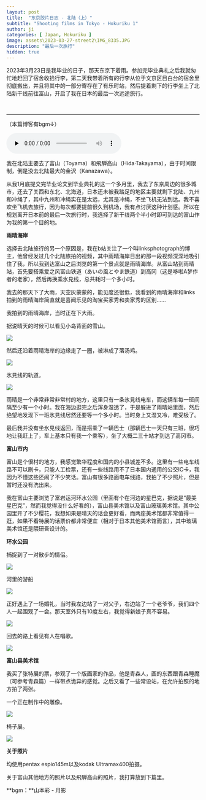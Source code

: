 ```yaml
---
layout: post
title:  "东京胶片日志 - 北陆（上）"
subtitle: "Shooting films in Tokyo - Hokuriku 1"
author: ji
categories: [ Japan, Hokuriku ]
image: assets\2023-03-27-street2\IMG_8335.JPG
description: "最后一次旅行"
hidden: true
---
```





2023年3月23日是我毕业的日子，那天东京下着雨。参加完毕业典礼之后我就匆忙地赶回了宿舍收拾行李，第二天我带着所有的行李从位于文京区目白台的宿舍里彻底搬出，并且将其中的一部分寄存在了有乐町站，然后提着剩下的行李坐上了北陆新干线前往富山，开启了我在日本的最后一次远途旅行。

<br>

----



（本篇博客有bgm↓）



<audio id="audio" controls="" preload="none">
<source id="mp3" src="..\assets\2023-03-29-toyama\山本彩 - 月影.mp3">
</audio>



我在北陆主要去了富山（Toyama）和飛騨高山（Hida·Takayama），由于时间限制，倒是没去北陆最大的金沢（Kanazawa）。



从我1月底提交完毕业论文到毕业典礼的这一个多月里，我去了东京周边的很多城市，还去了关西和东北、北海道，日本还未被我踏足的地区主要就剩下北陆、九州和冲绳了，其中九州和冲绳实在是太远，尤其是冲绳，不坐飞机无法到达。我不喜欢坐飞机去旅行，因为每次都要提前很久到机场，我有点讨厌这种计划感。所以在规划离开日本前的最后一次旅行时，我选择了新干线两个半小时即可到达的富山作为我的第一个目的地。



**雨晴海岸**

选择去北陆旅行的另一个原因是，我在b站关注了一个叫linksphotograph的博主，他曾经发过几个北陆旅拍的视频，其中雨晴海岸日出的那一段视频深深地吸引住了我，所以我到达富山之后浏览的第一个景点就是雨晴海岸。从富山站到雨晴站，首先要搭乘爱之风富山铁道（あいの風とやま鉄道）到高冈（这是哆啦A梦作者的老家），然后再换乘氷見线，总共耗时一个多小时。



我去的那天下了大雨，天空灰蒙蒙的，能见度还很低，我看到的雨晴海岸和links拍到的雨晴海岸简直就是喜闻乐见的淘宝买家秀和卖家秀的区别……



我拍到的雨晴海岸，当时正在下大雨。

据说晴天的时候可以看见小岛背面的雪山。

![](..\assets\2023-03-29-toyama\IMG_8424.JPG)



然后还沿着雨晴海岸的边缘走了一圈，被淋成了落汤鸡。



![](..\assets\2023-03-29-toyama\IMG_8398.JPG)



氷見线的轨道。

![](..\assets\2023-03-29-toyama\IMG_8396.JPG)



雨晴是一个非常非常非常村的地方，这里只有一条氷見线电车，而这辆车每一班间隔至少有一个小时。我在海边逛完之后浑身湿透了，于是躲进了雨晴站里面，然后绝望地发现下一班氷見线居然还要等一个多小时。当时身上又湿又冷，难受极了。



最后我并没有坐氷見线返回，而是搭乘了一辆巴士（那辆巴士一天只有三班，很巧地让我赶上了，车上基本只有我一个乘客），坐了大概二三十站才到达了高冈市。



**富山市内**

富山是个很村的地方，我感觉繁华程度和国内的小县城差不多。这里有一些电车线路不可以刷卡，只能人工检票，还有一些线路用不了日本国内通用的公交IC卡，我因为不懂这些还闹了不少笑话。富山有很多路面电车线路，我拍了不少照片，但是暂时还没有洗出来。



我在富山主要浏览了富岩运河环水公园（里面有个在河边的星巴克，据说是“最美星巴克”，然而我觉得没什么好看的），富山县美术馆以及富山玻璃美术馆。其中公园里开了不少樱花，我想如果是晴天的话会更好看，而两座美术馆都非常值得一逛，如果不看特展的话票价都非常便宜（相对于日本其他美术馆而言），其中玻璃美术馆还是隈研吾设计的。



**环水公园**



捕捉到了一对散步的情侣。



![](..\assets\2023-03-29-toyama\IMG_8394.JPG)



河里的游船



![](..\assets\2023-03-29-toyama\IMG_8418.JPG)



正好遇上了一场婚礼，当时我左边站了一对父子，右边站了一个老爷爷，我们四个人一起围观了一会。那天室外只有10度左右，我觉得新娘子真不容易。



![](..\assets\2023-03-29-toyama\IMG_8405.JPG)



回去的路上看见有人在唱歌。



![](..\assets\2023-03-29-toyama\IMG_8414.JPG)



**富山县美术馆**



我买了张特展的票，参观了一个版画家的作品，他是青森人，画的东西跟青森睡魔（可参考青森篇）一样带点诡异的感觉。之后又看了一些常设站，在允许拍照的地方拍了两张。



一个正在制作中的雕像。

![](..\assets\2023-03-29-toyama\5.JPG)



椅子展。



![](..\assets\2023-03-29-toyama\IMG_8403.JPG)



**关于照片**

均使用pentax espio145m以及kodak Ultramax400拍摄。

关于富山其他地方的照片以及飛騨高山的照片，我打算放到下篇里。



**bgm：**山本彩 - 月影
